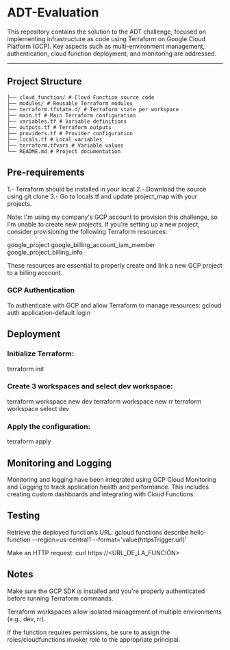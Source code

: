 # ADT-Evaluation

This repository contains the solution to the ADT challenge, focused on implementing infrastructure as code using Terraform on Google Cloud Platform (GCP).
Key aspects such as multi-environment management, authentication, cloud function deployment, and monitoring are addressed.

---

## Project Structure
```text
├── cloud_function/ # Cloud Function source code
├── modules/ # Reusable Terraform modules
├── terraform.tfstate.d/ # Terraform state per workspace
├── main.tf # Main Terraform configuration
├── variables.tf # Variable definitions
├── outputs.tf # Terraform outputs
├── providers.tf # Provider configuration
├── locals.tf # Local variables
├── terraform.tfvars # Variable values
└── README.md # Project documentation
`````

## Pre-requirements
1.- Terraform should be installed in your local
2.- Download the source using git clone
3.- Go to locals.tf and update project_map with your projects. 

Note:
I'm using my company's GCP account to provision this challenge, so I'm unable to create new projects.
If you're setting up a new project, consider provisioning the following Terraform resources:

google_project
google_billing_account_iam_member
google_project_billing_info

These resources are essential to properly create and link a new GCP project to a billing account.

### GCP Authentication
To authenticate with GCP and allow Terraform to manage resources:
gcloud auth application-default login

## Deployment

### Initialize Terraform:
terraform init

### Create 3 workspaces and select dev workspace:
terraform workspace new dev
terraform workspace new rr
terraform workspace select dev

### Apply the configuration:
terraform apply

## Monitoring and Logging
Monitoring and logging have been integrated using GCP Cloud Monitoring and Logging to track application health and performance.
This includes creating custom dashboards and integrating with Cloud Functions.

## Testing
Retrieve the deployed function’s URL:
gcloud functions describe hello-function --region=us-central1 --format='value(httpsTrigger.url)'

Make an HTTP request:
curl https://<URL_DE_LA_FUNCIÓN>

## Notes
Make sure the GCP SDK is installed and you're properly authenticated before running Terraform commands.

Terraform workspaces allow isolated management of multiple environments (e.g., dev, rr).

If the function requires permissions, be sure to assign the roles/cloudfunctions.invoker role to the appropriate principal.